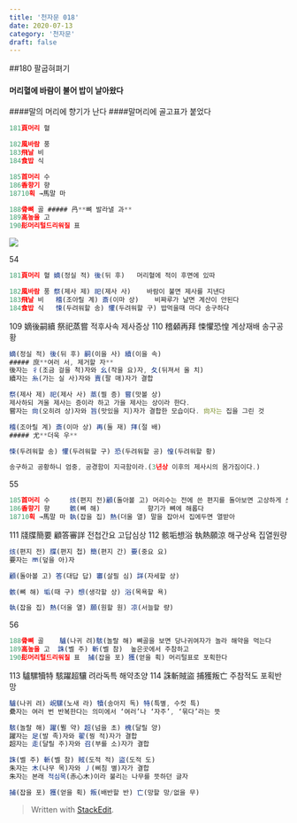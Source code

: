 ```yaml
---
title: '천자문 018'
date: 2020-07-13
category: '천자문'
draft: false
---
```

##180  팔굽혀펴기
 #### 머리혈에 바람이 불어 밥이 날아왔다
####말의 머리에 향기가 난다
####말머리에  골고표가 붙었다

```js
181頁머리 혈

182風바람 풍
183飛날 비
184食밥 식

185首머리 수
186香향기 향
18710획 →馬말 마

188骨뼈 골 ##### 冎**뼈 발라낼 과**
189高높을 고
190髟머리털드리워질 표

```
![](https://i.ibb.co/Y3cw2nN/Screen-Shot-2020-07-13-at-12-05-05-PM.png)


54
```js
181頁머리 혈 嫡(정실 적) 後(뒤 후)   머리혈에 적이 후면에 있따

182風바람 풍 祭(제사 제) 祀(제사 사)    바람이 불면 제사를 지낸다
183飛날 비   稽(조아릴 계) 斎(이마 상)    비짜루가 날면 계산이 안된다
184食밥 식   悚(두려워할 송) 懼(두려워할 구) 밥먹을때 마다 송구하다
```
109 嫡後嗣續 祭祀蒸嘗 적후사속 제사증상
110 稽顙再拜 悚懼恐惶 계상재배 송구공황
```js
嫡(정실 적) 後(뒤 후) 嗣(이을 사) 續(이을 속)
##### 庶**여러 서, 제거할 자**
後자는 彳(조금 걸을 척)자와 幺(작을 요)자, 夂(뒤져서 올 치)
續자는 糸(가는 실 사)자와 賣(팔 매)자가 결합

祭(제사 제) 祀(제사 사) 蒸(찔 증) 嘗(맛볼 상)
제사하되 겨울 제사는 증이라 하고 가을 제사는 상이라 한다.
嘗자는 尙(오히려 상)자와 旨(맛있을 지)자가 결합한 모습이다. 尙자는 집을 그린 것

稽(조아릴 계) 斎(이마 상) 再(둘 재) 拜(절 배)
##### 尤**더욱 우**

悚(두려워할 송) 懼(두려워할 구) 恐(두려워할 공) 惶(두려워할 황)

송구하고 공황하니 엄중, 공경함이 지극함이라.(3년상 이후의 제사시의 몸가짐이다.)
```
55
```js
185首머리 수     烗(편지 전)顧(돌아볼 고) 머리수는 전에 쓴 편지를 돌아보면 고상하게 쓰여있다
186香향기 향     骸(뼈 해)            향기가 뼈에 해롭다
18710획 →馬말 마 執(잡을 집) 熱(더울 열) 말을 잡아서 집에두면 열받아
```
111 牋牒簡要 顧答審詳 전첩간요 고답심상
112 骸垢想浴 執熱願涼 해구상욕 집열원량

```js
烗(편지 전) 牒(편지 첩) 簡(편지 간) 要(중요 요)
要자는 襾(덮을 아)자

顧(돌아볼 고) 答(대답 답) 審(살필 심) 詳(자세할 상)

骸(뼈 해) 垢(때 구) 想(생각할 상) 浴(목욕할 욕)

執(잡을 집) 熱(더울 열) 願(원할 원) 凉(서늘할 량)


```
56
```js
188骨뼈 골    驢(나귀 려)駭(놀랄 해) 뼈골을 보면 당나귀여자가 놀라 해약을 먹는다
189高높을 고  誅(벨 주) 斬(벨 참)  높은곳에서 주참하고
190髟머리털드리워질 표  捕(잡을 포) 獲(얻을 획) 머리털표로 포획한다
``` 
113 驢騾犢特 駭躍超驤 려라독특 해약초양
114 誅斬賊盜 捕獲叛亡  주참적도 포획반망
```js
驢(나귀 려) 岲騾(노새 라) 犢(송아지 독) 特(특별, 수컷 특)
纍자는 여러 번 반복한다는 의미에서 ‘여러’나 ‘자주’, ‘묶다’라는 뜻

駭(놀랄 해) 躍(뛸 약) 超(넘을 초) 槐(달릴 양)
躍자는 足(발 족)자와 翟(꿩 적)자가 결합
超자는 走(달릴 주)자와 召(부를 소)자가 결합

誅(벨 주) 斬(벨 참) 賊(도적 적) 盜(도적 도)
朱자는 木(나무 목)자와 丿(삐침 별)자가 결합
朱자는 본래 적심목(赤心木)이라 불리는 나무를 뜻하던 글자

捕(잡을 포) 獲(얻을 획) 叛(배반할 반) 亡(망할 망/없을 무)

```
> Written with [StackEdit](https://stackedit.io/).
<!--stackedit_data:
eyJoaXN0b3J5IjpbMTU1NzE1MjAzMiwtMTU5ODMyOTUwNiwxMz
UzMDI3MzA3LDExOTAwNDUxMDgsLTc3OTk3ODQ0NCwtMjEyMDYw
OTk2MSwtODM3ODc5MTUzLC0xNjY4MTk3NDI1LC00MjgwMzM1MT
YsMTM5NDQzOTE5LC0xNTI2NTU5MjA4LC0xNzEyODA2ODQ1LC0x
MzAwNTMyNzYyLC02OTk4MTMxNTMsNzE1OTY3OTM0LDM0ODYxND
ExNCwzNjgyNDMzMzQsODIwNjQ0MjYyLDQxNDMxOTcwLC0xNjY5
Njc0NDIzXX0=
-->